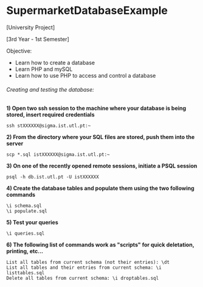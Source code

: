 # SupermarketDatabaseExample

[University Project]

[3rd Year - 1st Semester]

Objective:
- Learn how to create a database
- Learn PHP and mySQL
- Learn how to use PHP to access and control a database

###### Creating and testing the database:

**1) Open two ssh session to the machine where your database is being stored, insert required credentials**
```
ssh stXXXXXX@sigma.ist.utl.pt:~
```
**2) From the directory where your SQL files are stored, push them into the server**
```
scp *.sql istXXXXXX@sigma.ist.utl.pt:~
```
**3) On one of the recently opened remote sessions, initiate a PSQL session**
```
psql -h db.ist.utl.pt -U istXXXXXX
```
**4) Create the database tables and populate them using the two following commands**
```
\i schema.sql
\i populate.sql
```
**5) Test your queries**
```
\i queries.sql
```

**6) The following list of commands work as "scripts" for quick deletation, printing, etc...**
```
List all tables from current schema (not their entries): \dt
List all tables and their entries from current schema: \i listtables.sql
Delete all tables from current schema: \i droptables.sql
```
